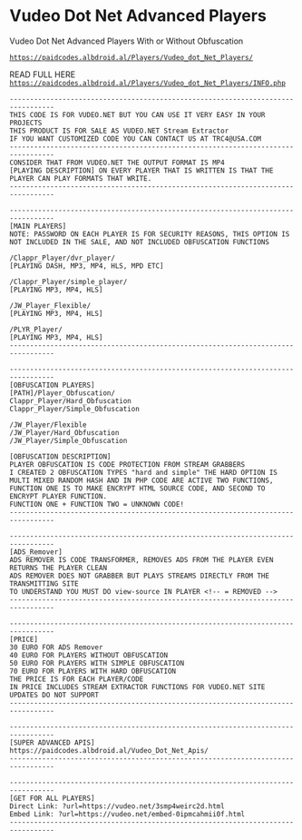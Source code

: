 # Vudeo Dot Net Advanced Players
Vudeo Dot Net Advanced Players With or Without Obfuscation

<code>https://paidcodes.albdroid.al/Players/Vudeo_dot_Net_Players/</code>


READ FULL HERE <code>https://paidcodes.albdroid.al/Players/Vudeo_dot_Net_Players/INFO.php</code>

    ---------------------------------------------------------------------------------
    THIS CODE IS FOR VUDEO.NET BUT YOU CAN USE IT VERY EASY IN YOUR PROJECTS
    THIS PRODUCT IS FOR SALE AS VUDEO.NET Stream Extractor
    IF YOU WANT CUSTOMIZED CODE YOU CAN CONTACT US AT TRC4@USA.COM
    ---------------------------------------------------------------------------------
    CONSIDER THAT FROM VUDEO.NET THE OUTPUT FORMAT IS MP4
    [PLAYING DESCRIPTION] ON EVERY PLAYER THAT IS WRITTEN IS THAT THE PLAYER CAN PLAY FORMATS THAT WRITE.
    ---------------------------------------------------------------------------------

    ---------------------------------------------------------------------------------
    [MAIN PLAYERS]
    NOTE: PASSWORD ON EACH PLAYER IS FOR SECURITY REASONS, THIS OPTION IS NOT INCLUDED IN THE SALE, AND NOT INCLUDED OBFUSCATION FUNCTIONS

    /Clappr_Player/dvr_player/
    [PLAYING DASH, MP3, MP4, HLS, MPD ETC]

    /Clappr_Player/simple_player/
    [PLAYING MP3, MP4, HLS]

    /JW_Player_Flexible/
    [PLAYING MP3, MP4, HLS]

    /PLYR_Player/
    [PLAYING MP3, MP4, HLS]
    ---------------------------------------------------------------------------------

    ---------------------------------------------------------------------------------
    [OBFUSCATION PLAYERS]
    [PATH]/Player_Obfuscation/
    Clappr_Player/Hard_Obfuscation
    Clappr_Player/Simple_Obfuscation

    /JW_Player/Flexible
    /JW_Player/Hard_Obfuscation
    /JW_Player/Simple_Obfuscation

    [OBFUSCATION DESCRIPTION]
    PLAYER OBFUSCATION IS CODE PROTECTION FROM STREAM GRABBERS
    I CREATED 2 OBFUSCATION TYPES "hard and simple" THE HARD OPTION IS MULTI MIXED RANDOM HASH AND IN PHP CODE ARE ACTIVE TWO FUNCTIONS, FUNCTION ONE IS TO MAKE ENCRYPT HTML SOURCE CODE, AND SECOND TO ENCRYPT PLAYER FUNCTION.
    FUNCTION ONE + FUNCTION TWO = UNKNOWN CODE!
    ---------------------------------------------------------------------------------

    ---------------------------------------------------------------------------------
    [ADS_Remover]
    ADS REMOVER IS CODE TRANSFORMER, REMOVES ADS FROM THE PLAYER EVEN RETURNS THE PLAYER CLEAN
    ADS REMOVER DOES NOT GRABBER BUT PLAYS STREAMS DIRECTLY FROM THE TRANSMITTING SITE
    TO UNDERSTAND YOU MUST DO view-source IN PLAYER <!-- = REMOVED -->
    ---------------------------------------------------------------------------------

    ---------------------------------------------------------------------------------
    [PRICE]
    30 EURO FOR ADS Remover
    40 EURO FOR PLAYERS WITHOUT OBFUSCATION
    50 EURO FOR PLAYERS WITH SIMPLE OBFUSCATION
    70 EURO FOR PLAYERS WITH HARD OBFUSCATION
    THE PRICE IS FOR EACH PLAYER/CODE
    IN PRICE INCLUDES STREAM EXTRACTOR FUNCTIONS FOR VUDEO.NET SITE
    UPDATES DO NOT SUPPORT
    ---------------------------------------------------------------------------------

    ---------------------------------------------------------------------------------
    [SUPER ADVANCED APIS]
    https://paidcodes.albdroid.al/Vudeo_Dot_Net_Apis/
    ---------------------------------------------------------------------------------

    ---------------------------------------------------------------------------------
    [GET FOR ALL PLAYERS]
    Direct Link: ?url=https://vudeo.net/3smp4weirc2d.html
    Embed Link: ?url=https://vudeo.net/embed-0ipmcahmii0f.html
    ---------------------------------------------------------------------------------

